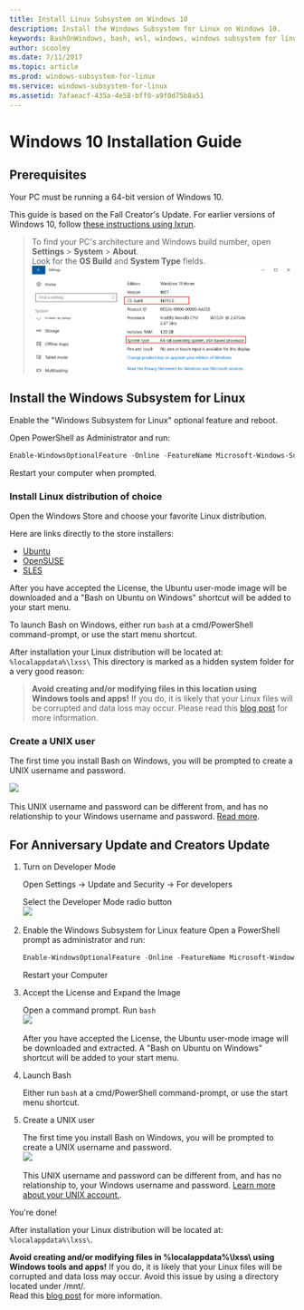 ```yaml
---
title: Install Linux Subsystem on Windows 10
description: Install the Windows Subsystem for Linux on Windows 10.
keywords: BashOnWindows, bash, wsl, windows, windows subsystem for linux, windowssubsystem, ubuntu, windows 10
author: scooley
ms.date: 7/11/2017
ms.topic: article
ms.prod: windows-subsystem-for-linux
ms.service: windows-subsystem-for-linux
ms.assetid: 7afaeacf-435a-4e58-bff0-a9f0d75b8a51
---
```


# Windows 10 Installation Guide

## Prerequisites
Your PC must be running a 64-bit version of Windows 10.

This guide is based on the Fall Creator's Update.  For earlier versions of Windows 10, follow [these instructions using lxrun](install_guide.md#For-Anniversary-Update-and-Creators-Update).

> To find your PC's architecture and Windows build number, open  
    **Settings** > **System** > **About**.  
    Look for the **OS Build** and **System Type** fields.
    ![](media/system.png) 

## Install the Windows Subsystem for Linux
Enable the "Windows Subsystem for Linux" optional feature and reboot.

Open PowerShell as Administrator and run:
``` PowerShell
Enable-WindowsOptionalFeature -Online -FeatureName Microsoft-Windows-Subsystem-Linux
```

Restart your computer when prompted.

### Install Linux distribution of choice
Open the Windows Store and choose your favorite Linux distribution.  

Here are links directly to the store installers:
* [Ubuntu](https://www.microsoft.com/store/p/ubuntu/9nblggh4msv6)
* [OpenSUSE](https://www.microsoft.com/store/apps/9njvjts82tjx)
* [SLES](https://www.microsoft.com/store/apps/9p32mwbh6cns)

After you have accepted the License, the Ubuntu user-mode image will be downloaded and a "Bash on Ubuntu on Windows" shortcut will be added to your start menu.

To launch Bash on Windows, either run `bash` at a cmd/PowerShell command-prompt, or use the start menu shortcut.

After installation your Linux distribution will be located at: `%localappdata%\lxss\`
This directory is marked as a hidden system folder for a very good reason: 

> **Avoid creating and/or modifying files in this location using Windows tools 
> and apps!** If you do, it is likely that your Linux files will be corrupted and data loss may occur. 
> Please read this [blog post](https://blogs.msdn.microsoft.com/commandline/2016/11/17/do-not-change-linux-files-using-windows-apps-and-tools/) 
> for more information.

### Create a UNIX user
The first time you install Bash on Windows, you will be prompted to create a UNIX username and password.

![](media/new-user.png)
  
This UNIX username and password can be different from, and has no relationship to your Windows username 
and password. [Read more](https://msdn.microsoft.com/en-us/commandline/wsl/user_support).

## For Anniversary Update and Creators Update
1. Turn on Developer Mode
    
    Open Settings -> Update and Security -> For developers
    
    Select the Developer Mode radio button  
	  ![](media/updateAndSecurity.png)

2. Enable the Windows Subsystem for Linux feature
    Open a PowerShell prompt as administrator and run:
    ``` PowerShell
    Enable-WindowsOptionalFeature -Online -FeatureName Microsoft-Windows-Subsystem-Linux
    ```
  
    Restart your Computer

4. Accept the License and Expand the Image
    
    Open a command prompt.  Run `bash`  
    ![](media/bashShellInstall.png)
    
    After you have accepted the License, the Ubuntu user-mode image will be downloaded and extracted. A "Bash on Ubuntu on Windows" shortcut will be added to your start menu.

5. Launch Bash
    
    Either run `bash` at a cmd/PowerShell command-prompt, or use the start menu shortcut.

6. Create a UNIX user
    
    The first time you install Bash on Windows, you will be prompted to create a UNIX username and password.  
    ![](media/new-user.png)
    
    This UNIX username and password can be different from, and has no relationship to, your Windows username and password. [Learn more about your UNIX account.](https://msdn.microsoft.com/en-us/commandline/wsl/user_support).

You're done!

After installation your Linux distribution will be located at: `%localappdata%\lxss\`.

**Avoid creating and/or modifying files in %localappdata%\lxss\ using Windows tools and apps!** If you do, it is likely that your Linux files will be corrupted and data loss may occur. Avoid this issue by using a directory located under /mnt/.  
Read this [blog post](https://blogs.msdn.microsoft.com/commandline/2016/11/17/do-not-change-linux-files-using-windows-apps-and-tools/) for more information.